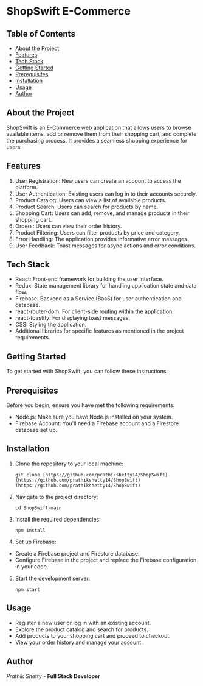 # ShopSwift E-Commerce

## Table of Contents
- [About the Project](#about-the-project)
- [Features](#features)
- [Tech Stack](#tech-stack)
- [Getting Started](#getting-started)
- [Prerequisites](#prerequisites)
- [Installation](#installation)
- [Usage](#usage)
- [Author](#author)

## About the Project

ShopSwift is an E-Commerce web application that allows users to browse available items, add or remove them from their shopping cart, and complete the purchasing process. It provides a seamless shopping experience for users.

## Features

1. User Registration: New users can create an account to access the platform.
2. User Authentication: Existing users can log in to their accounts securely.
3. Product Catalog: Users can view a list of available products.
4. Product Search: Users can search for products by name.
5. Shopping Cart: Users can add, remove, and manage products in their shopping cart.
6. Orders: Users can view their order history.
7. Product Filtering: Users can filter products by price and category.
8. Error Handling: The application provides informative error messages.
9. User Feedback: Toast messages for async actions and error conditions.

## Tech Stack

- React: Front-end framework for building the user interface.
- Redux: State management library for handling application state and data flow.
- Firebase: Backend as a Service (BaaS) for user authentication and database.
- react-router-dom: For client-side routing within the application.
- react-toastify: For displaying toast messages.
- CSS: Styling the application.
- Additional libraries for specific features as mentioned in the project requirements.

## Getting Started

To get started with ShopSwift, you can follow these instructions:

## Prerequisites

Before you begin, ensure you have met the following requirements:

- Node.js: Make sure you have Node.js installed on your system.
- Firebase Account: You'll need a Firebase account and a Firestore database set up.

## Installation

1. Clone the repository to your local machine:
   ```
   git clone [https://github.com/prathikshetty14/ShopSwift](https://github.com/prathikshetty14/ShopSwift)(https://github.com/prathikshetty14/ShopSwift)
   ```
   
2. Navigate to the project directory:
   ```
   cd ShopSwift-main
   ```

3. Install the required dependencies:
   ```
   npm install
   ```

4. Set up Firebase:
- Create a Firebase project and Firestore database.
- Configure Firebase in the project and replace the Firebase configuration in your code.
  
5. Start the development server:
   ```
   npm start
   ```

## Usage

- Register a new user or log in with an existing account.
- Explore the product catalog and search for products.
- Add products to your shopping cart and proceed to checkout.
- View your order history and manage your account.

## Author
*Prathik Shetty* - **Full Stack Developer**

